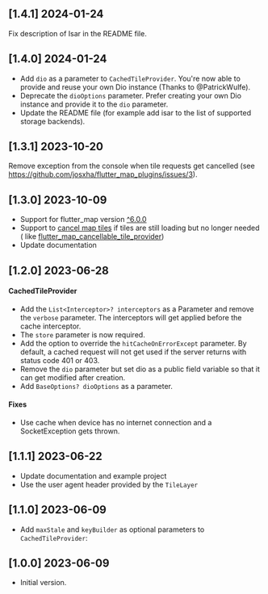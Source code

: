 ## [1.4.1] 2024-01-24

Fix description of Isar in the README file.

## [1.4.0] 2024-01-24

- Add `dio` as a parameter to `CachedTileProvider`. You're now able to provide and reuse your own Dio instance (Thanks to @PatrickWulfe).
- Deprecate the `dioOptions` parameter. Prefer creating your own Dio instance and provide it to the `dio` parameter.
- Update the README file (for example add isar to the list of supported storage backends).

## [1.3.1]  2023-10-20

Remove exception from the console when tile requests get cancelled
(see https://github.com/josxha/flutter_map_plugins/issues/3).

## [1.3.0]  2023-10-09

- Support for flutter_map version [^6.0.0](https://pub.dev/packages/flutter_map/changelog#600---20231009)
- Support to [cancel map tiles](https://github.com/fleaflet/flutter_map/pull/1622) if tiles are still loading but no
  longer needed (
  like [flutter_map_cancellable_tile_provider](https://pub.dev/packages/flutter_map_cancellable_tile_provider))
- Update documentation

## [1.2.0] 2023-06-28

#### CachedTileProvider

- Add the `List<Interceptor>? interceptors` as a Parameter and remove the `verbose` parameter. The interceptors will
  get applied before the cache interceptor.
- The `store` parameter is now required.
- Add the option to override the `hitCacheOnErrorExcept` parameter. By default, a cached request will not get used if
  the server returns with status code 401 or 403.
- Remove the `dio` parameter but set dio as a public field variable so that it can get modified after creation.
- Add `BaseOptions? dioOptions` as a parameter.

#### Fixes

- Use cache when device has no internet connection and a SocketException gets thrown.

## [1.1.1] 2023-06-22

- Update documentation and example project
- Use the user agent header provided by the `TileLayer`

## [1.1.0] 2023-06-09

- Add `maxStale` and `keyBuilder` as optional parameters to `CachedTileProvider`:

## [1.0.0] 2023-06-09

- Initial version.
